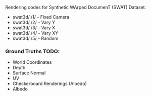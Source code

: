 Rendering codes for Synthetic WArped DocumenT (SWAT) Dataset.

- swat3d/./1/ - Fixed Camera
- swat3d/./2/ - Vary Y
- swat3d/./3/ - Vary X
- swat3d/./4/ - Vary XY
- swat3d/./5/ - Random

### Ground Truths TODO:
- World Coordinates
- Depth
- Surface Normal
- UV
- Checkerboard Renderings (Albedo)
- Albedo